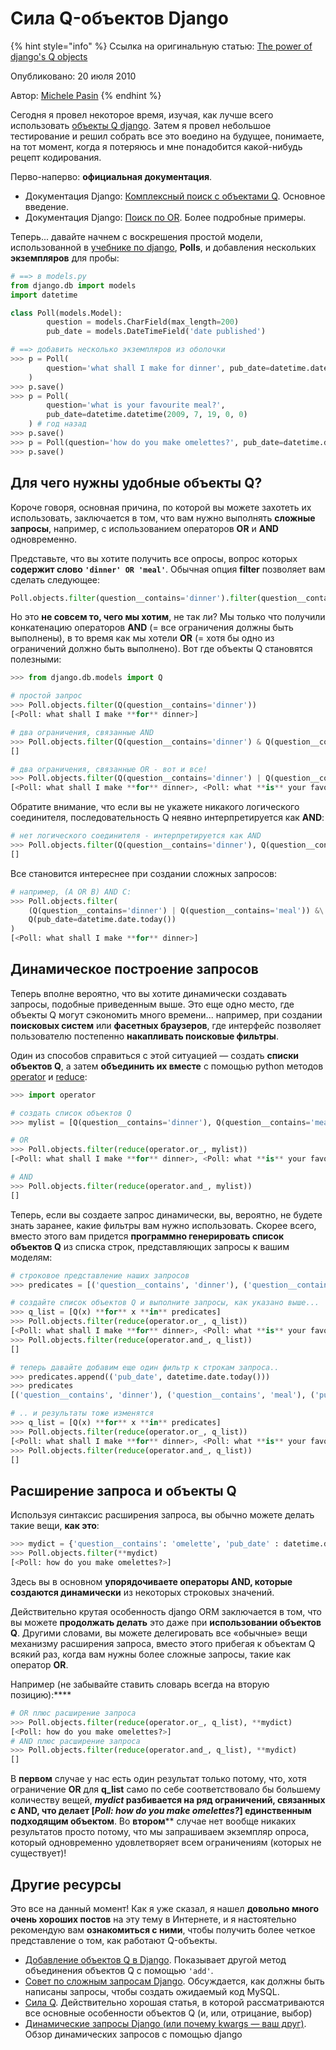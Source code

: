 # Сила Q-объектов Django

{% hint style="info" %}
Ссылка на оригинальную статью: [The power of django's Q objects](https://www.michelepasin.org/blog/2010/07/20/the-power-of-djangos-q-objects/)

Опубликовано: 20 июля 2010

Автор: [Michele Pasin](https://www.michelepasin.org/contact.html)
{% endhint %}

Сегодня я провел некоторое время, изучая, как лучше всего использовать [объекты Q django](https://docs.djangoproject.com/en/3.2/topics/db/queries/#complex-lookups-with-q-objects). Затем я провел небольшое тестирование и решил собрать все это воедино на будущее, понимаете, на тот момент, когда я потеряюсь и мне понадобится какой-нибудь рецепт кодирования.

Перво-наперво: **официальная документация**.

* Документация Django: [Комплексный поиск с объектами Q](http://docs.djangoproject.com/en/dev/topics/db/queries/#complex-lookups-with-q-objects). Основное введение.
* Документация Django: [Поиск по OR](http://www.djangoproject.com/documentation/models/or_lookups/). Более подробные примеры.

Теперь... давайте начнем с воскрешения простой модели, использованной в [учебнике по django](http://docs.djangoproject.com/en/dev/intro/tutorial01/), **Polls**, и добавления нескольких **экземпляров** для пробы:

```python
# ==> в models.py
from django.db import models
import datetime

class Poll(models.Model):
        question = models.CharField(max_length=200)
        pub_date = models.DateTimeField('date published')

# ==> добавить несколько экземпляров из оболочки
>>> p = Poll(
        question='what shall I make for dinner', pub_date=datetime.date.today()
    )
>>> p.save()
>>> p = Poll(
        question='what is your favourite meal?',
        pub_date=datetime.datetime(2009, 7, 19, 0, 0)
    ) # год назад
>>> p.save()
>>> p = Poll(question='how do you make omelettes?', pub_date=datetime.date.today())
>>> p.save()
```

## Для чего нужны удобные объекты Q?

Короче говоря, основная причина, по которой вы можете захотеть их использовать, заключается в том, что вам нужно выполнять **сложные запросы**, например, с использованием операторов **OR** и **AND** одновременно.

Представьте, что вы хотите получить все опросы, вопрос которых **содержит слово `'dinner' OR 'meal'`**. Обычная опция **filter** позволяет вам сделать следующее:

```python
Poll.objects.filter(question__contains='dinner').filter(question__contains='meal')
```

Но это **не совсем то, чего мы хотим**, не так ли? Мы только что получили конкатенацию операторов **AND** (= все ограничения должны быть выполнены), в то время как мы хотели **OR** (= хотя бы одно из ограничений должно быть выполнено). Вот где объекты Q становятся полезными:

```python
>>> from django.db.models import Q

# простой запрос
>>> Poll.objects.filter(Q(question__contains='dinner'))
[<Poll: what shall I make **for** dinner>]

# два ограничения, связанные AND
>>> Poll.objects.filter(Q(question__contains='dinner') & Q(question__contains='meal'))
[]

# два ограничения, связанные OR - вот и все!
>>> Poll.objects.filter(Q(question__contains='dinner') | Q(question__contains='meal'))
[<Poll: what shall I make **for** dinner>, <Poll: what **is** your favourite meal?>]
```

Обратите внимание, что если вы не укажете никакого логического соединителя, последовательность Q неявно интерпретируется как **AND**:

```python
# нет логического соединителя - интерпретируется как AND
>>> Poll.objects.filter(Q(question__contains='dinner'), Q(question__contains='meal'))
[]
```

Все становится интереснее при создании сложных запросов:

```python
# например, (A OR B) AND C:
>>> Poll.objects.filter(
    (Q(question__contains='dinner') | Q(question__contains='meal')) &\
    Q(pub_date=datetime.date.today())
)
[<Poll: what shall I make **for** dinner>]
```

## Динамическое построение запросов

Теперь вполне вероятно, что вы хотите динамически создавать запросы, подобные приведенным выше. Это еще одно место, где объекты Q могут сэкономить много времени... например, при создании **поисковых систем** или **фасетных браузеров**, где интерфейс позволяет пользователю постепенно **накапливать поисковые фильтры**.

Один из способов справиться с этой ситуацией — создать **списки объектов Q**, а затем **объединить их вместе** с помощью python методов [operator](http://docs.python.org/library/operator.html#operator.and_) и [reduce](http://docs.python.org/library/functions.html#reduce):

```python
>>> import operator

# создать список объектов Q
>>> mylist = [Q(question__contains='dinner'), Q(question__contains='meal')]

# OR
>>> Poll.objects.filter(reduce(operator.or_, mylist))
[<Poll: what shall I make **for** dinner>, <Poll: what **is** your favourite meal?>]

# AND
>>> Poll.objects.filter(reduce(operator.and_, mylist))
[]
```

Теперь, если вы создаете запрос динамически, вы, вероятно, не будете знать заранее, какие фильтры вам нужно использовать. Скорее всего, вместо этого вам придется **программно генерировать список объектов Q** из списка строк, представляющих запросы к вашим моделям:

```python
# строковое представление наших запросов
>>> predicates = [('question__contains', 'dinner'), ('question__contains', 'meal')]

# создайте список объектов Q и выполните запросы, как указано выше...
>>> q_list = [Q(x) **for** x **in** predicates]
>>> Poll.objects.filter(reduce(operator.or_, q_list))
[<Poll: what shall I make **for** dinner>, <Poll: what **is** your favourite meal?>]
>>> Poll.objects.filter(reduce(operator.and_, q_list))
[]

# теперь давайте добавим еще один фильтр к строкам запроса..
>>> predicates.append(('pub_date', datetime.date.today()))
>>> predicates
[('question__contains', 'dinner'), ('question__contains', 'meal'), ('pub_date', datetime.date(2010, 7, 19))]

# .. и результаты тоже изменятся
>>> q_list = [Q(x) **for** x **in** predicates]
>>> Poll.objects.filter(reduce(operator.or_, q_list))
[<Poll: what shall I make **for** dinner>, <Poll: what **is** your favourite meal?>, <Poll: how do you make omelettes?>]
>>> Poll.objects.filter(reduce(operator.and_, q_list))
[]
```

## Расширение запроса и объекты Q

Используя синтаксис расширения запроса, вы обычно можете делать такие вещи, **как это**:

```python
>>> mydict = {'question__contains': 'omelette', 'pub_date' : datetime.date.today()}
>>> Poll.objects.filter(**mydict)
[<Poll: how do you make omelettes?>]
```

Здесь вы в основном **упорядочиваете операторы AND, которые создаются динамически** из некоторых строковых значений.

Действительно крутая особенность django ORM заключается в том, что вы можете **продолжать делать** это даже при **использовании объектов Q**. Другими словами, вы можете делегировать все «обычные» вещи механизму расширения запроса, вместо этого прибегая к объектам Q всякий раз, когда вам нужны более сложные запросы, такие как оператор **OR**.

Например (не забывайте ставить словарь всегда на вторую позицию):\*\*\*\*

```python
# OR плюс расширение запроса
>>> Poll.objects.filter(reduce(operator.or_, q_list), **mydict)
[<Poll: how do you make omelettes?>]
# AND плюс расширение запроса
>>> Poll.objects.filter(reduce(operator.and_, q_list), **mydict)
[]
```

В **первом** случае у нас есть один результат только потому, что, хотя ограничение **OR** для **q\_list** само по себе соответствовало бы большему количеству вещей, _**mydict**_**&#x20;разбивается на ряд ограничений, связанных с AND, что делает \[**_**Poll: how do you make omelettes?**_**] единственным подходящим объектом**. Во **втором**\*\* случае нет вообще никаких результатов просто потому, что мы запрашиваем экземпляр опроса, который одновременно удовлетворяет всем ограничениям (которых не существует)!

## Другие ресурсы

Это все на данный момент! Как я уже сказал, я нашел **довольно много очень хороших постов** на эту тему в Интернете, и я настоятельно рекомендую вам **ознакомиться с ними**, чтобы получить более четкое представление о том, как работают Q-объекты.

* [Добавление объектов Q в Django](http://bradmontgomery.blogspot.com/2009/06/adding-q-objects-in-django.html). Показывает другой метод объединения объектов Q с помощью `'add'`.
* [Совет по сложным запросам Django](https://jehiah.cz/a/django-q-objects). Обсуждается, как должны быть написаны запросы, чтобы создать ожидаемый код MySQL.
* [Сила Q](http://www.djangozen.com/blog/the-power-of-q). Действительно хорошая статья, в которой рассматриваются все основные особенности объектов Q (и, или, отрицание, выбор)
* [Динамические запросы Django (или почему kwargs — ваш друг)](http://www.nomadjourney.com/2009/04/dynamic-django-queries-with-kwargs/). Обзор динамических запросов с помощью django
